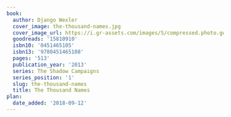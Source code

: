 ```yaml
---
book:
  author: Django Wexler
  cover_image: the-thousand-names.jpg
  cover_image_url: https://i.gr-assets.com/images/S/compressed.photo.goodreads.com/books/1355441268l/15810910._SX98_.jpg
  goodreads: '15810910'
  isbn10: '0451465105'
  isbn13: '9780451465108'
  pages: '513'
  publication_year: '2013'
  series: The Shadow Campaigns
  series_position: '1'
  slug: the-thousand-names
  title: The Thousand Names
plan:
  date_added: '2018-09-12'
---
```

